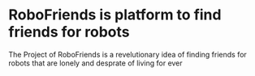 # RoboFriends is  platform to find friends for robots

The Project of RoboFriends is a revelutionary idea of finding friends for robots that are lonely and desprate of living for ever